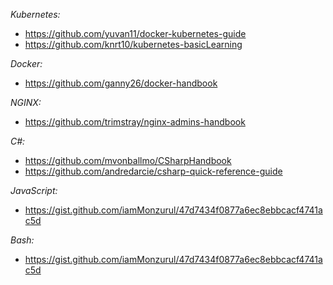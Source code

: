 *Kubernetes:*
- https://github.com/yuvan11/docker-kubernetes-guide
- https://github.com/knrt10/kubernetes-basicLearning

*Docker:*
- https://github.com/ganny26/docker-handbook

*NGINX:*
- https://github.com/trimstray/nginx-admins-handbook

*C#:*
- https://github.com/mvonballmo/CSharpHandbook
- https://github.com/andredarcie/csharp-quick-reference-guide

*JavaScript:*
- https://gist.github.com/iamMonzurul/47d7434f0877a6ec8ebbcacf4741ac5d

*Bash:*
- https://gist.github.com/iamMonzurul/47d7434f0877a6ec8ebbcacf4741ac5d
